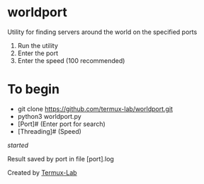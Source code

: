 # worldport
Utility for finding servers around the world on the specified ports 
1) Run the utility
2) Enter the port
3) Enter the speed (100 recommended)
# To begin
 * git clone https://github.com/termux-lab/worldport.git
 * python3 worldport.py
 * [Port]# (Enter port for search)
 * [Threading]# (Speed) 
 
 _started_
 
 Result saved by port in file [port].log
 
 Created by <a href='https://t.me/termuxlab'>Termux-Lab</a>
 
